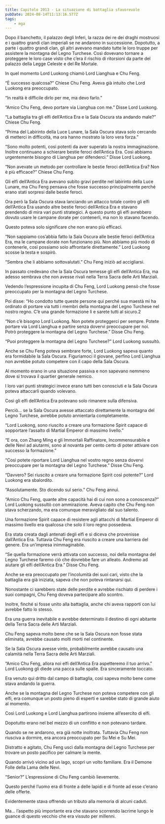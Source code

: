 ```yaml
---
title: Capitolo 2013 - La situazione di battaglia sfavorevole
pubDate: 2024-08-14T11:13:16.577Z
tags:
    - mga
---
```





Dopo il banchetto, il palazzo degli Inferi, la razza dei re dei draghi mostruosi e i quattro grandi clan imperiali se ne andarono in successione. Dopotutto, a parte i quattro grandi clan, gli altri avevano mandato tutte le loro truppe per assistere la montagna del Legno Turchese. Così dovevano tornare a proteggere le loro case visto che c’era il rischio di ritorsioni da parte del palazzo della Legge Celeste e del Re Mortale.


In quel momento Lord Luokong chiamò Lord Lianghua e Chu Feng.


“È successo qualcosa?” Chiese Chu Feng. Aveva già intuito che Lord Luokong era preoccupato.


“In realtà è difficile dirlo per me, ma devo farlo.”


“Amico Chu Feng, devo portare via Lianghua con me.” Disse Lord Luokong.


“La battaglia tra gli elfi dell’Antica Era e la Sala Oscura sta andando male?” Chiese Chu Feng.

“Prima del Labirinto della Luce Lunare, la Sala Oscura stava solo cercando di metterci in difficoltà, ma ora hanno mostrato la loro vera forza.”


“Sono molto potenti, così potenti da aver superato la nostra immaginazione. Inoltre continuano a schierare bestie feroci dell’Antica Era. Così abbiamo urgentemente bisogno di Lianghua per difenderci.” Disse Lord Luokong.


“Non avevate un metodo per controllare le bestie feroci dell’Antica Era? Non è più efficace?” Chiese Chu Feng.


Gli elfi dell’Antica Era avevano subìto gravi perdite nel labirinto della Luce Lunare, ma Chu Feng pensava che fosse successo principalmente perché erano stati sorpresi dalle bestie feroci.


Ora però la Sala Oscura stava lanciando un attacco totale contro gli elfi dell’Antica Era usando altre bestie feroci dell’Antica Era e stavano prendendo di mira vari punti strategici. A questo punto gli elfi avrebbero dovuto usare le campane dorate per contenerli, ma non lo stavano facendo.


Questo poteva solo significare che non erano più efficaci.


“Non sappiamo cos’abbia fatto la Sala Oscura alle bestie feroci dell’Antica Era, ma le campane dorate non funzionano più. Non abbiamo più modo di contenerle, così possiamo solo affrontarle direttamente.” Lord Luokong scosse la testa e sospirò.


“Sembra che li abbiamo sottovalutati.” Chu Feng iniziò ad accigliarsi.

In passato credevano che la Sala Oscura temesse gli elfi dell’Antica Era, ma adesso sembrava che non avesse rivali nella Terra Sacra delle Arti Marziali.

Vedendo l’espressione incupita di Chu Feng, Lord Luokong pensò che fosse preoccupato per la montagna del Legno Turchese.


Poi disse: “Ho condotto tutte queste persone qui perché sua maestà mi ha ordinato di portare via tutti i membri della montagna del Legno Turchese nel nostro regno. C’è una grande formazione lì e sarete tutti al sicuro.2


“Non c’è bisogno Lord Luokong. Non potete proteggerci per sempre. Potete portare via Lord Lianghua e partire senza dovervi preoccupare per noi. Potrò proteggere la montagna del Legno Turchese.” Disse Chu Feng.


“Puoi proteggere la montagna del Legno Turchese?” Lord Luokong sussultò.


Anche se Chu Feng poteva sembrare forte, Lord Luokong sapeva quanto era formidabile la Sala Oscura. Figuriamoci il giovane, perfino Lord Lianghua non avrebbe potuto competere con il capo della Sala Oscura.


Al momento erano in una situazione passiva e non sapevano nemmeno dove si trovava il quartier generale nemico.


I loro vari punti strategici invece erano tutti ben conosciuti e la Sala Oscura poteva attaccarli quando volevano.


Così gli elfi dell’Antica Era potevano solo rimanere sulla difensiva.


Perciò… se la Sala Oscura avesse attaccato direttamente la montagna del Legno Turchese, avrebbe potuto annientarla completamente.

“Lord Luokong, sono riuscito a creare una formazione Spirit capace di sopportare l’assalto di Martial Emperor di massimo livello.”

“E ora, con Zhang Ming e gli Immortali Raffinatore, Incommensurabile e delle Nevi ad aiutarmi, sono al novanta per cento certo di poter attivare con successo la formazione.”


“Così potete riportare Lord Lianghua nel vostro regno senza dovervi preoccupare per la montagna del Legno Turchese.” Disse Chu Feng.

“Davvero? Sei riuscito a creare una formazione Spirit così potente?” Lord Luokong era sbalordito.


“Assolutamente. Sto dicendo sul serio.” Chu Feng annuì.


“Amico Chu Feng, quante altre capacità hai di cui non sono a conoscenza?” Lord Luokong sussultò con ammirazione. Aveva capito che Chu Feng non stava scherzando, ma era comunque meravigliato dal suo talento.


Una formazione Spirit capace di resistere agli attacchi di Martial Emperor di massimo livello era qualcosa che solo il loro regno possedeva.


Era stata creata dagli antenati degli elfi e si diceva che provenisse dall’Antica Era. Tuttavia Chu Feng era riuscito a creare una barriera del genere. Era un’impresa inimmaginabile.

“Se quella formazione verrà attivata con successo, noi della montagna del Legno Turchese faremo ciò che dovrebbe fare un alleato. Andremo ad aiutare gli elfi dell’Antica Era.” Disse Chu Feng.


Anche se era preoccupato per l’incolumità dei suoi cari, visto che la battaglia era già iniziata, sapeva che non poteva rintanarsi qui.


Nonostante ci sarebbero state delle perdite e avrebbe rischiato di perdere i suoi compagni, Chu Feng doveva partecipare allo scontro.


Inoltre, finché si fosse unito alla battaglia, anche chi aveva rapporti con lui avrebbe fatto lo stesso.


Era una guerra inevitabile e avrebbe determinato il destino di ogni abitante della Terra Sacra delle Arti Marziali.


Chu Feng sapeva molto bene che se la Sala Oscura non fosse stata eliminata, avrebbe causato molti morti nel continente.


Se la Sala Oscura avesse vinto, probabilmente avrebbe causato una calamità nella Terra Sacra delle Arti Marziali.

“Amico Chu Feng, allora noi elfi dell’Antica Era aspetteremo il tuo arrivo.” Lord Luokong gli diede una pacca sulle spalle. Era sinceramente toccato.


Era venuto qui dritto dal campo di battaglia, così sapeva molto bene come stava andando la guerra.


Anche se la montagna del Legno Turchese non poteva competere con gli elfi, era comunque un posto pieno di esperti e sarebbe stato di grande aiuto al momento.


Così Lord Luokong e Lord Lianghua partirono insieme all’esercito di elfi.

Dopotutto erano nel bel mezzo di un conflitto e non potevano tardare.


Quando se ne andarono, era già notte inoltrata. Tuttavia Chu Feng non riusciva a dormire, era ancora preoccupato per Su Mei e Su Mei.


Distratto e agitato, Chu Feng uscì dalla montagna del Legno Turchese per trovare un posto pacifico per calmare la mente.


Quando arrivò vicino ad un lago, scoprì un volto familiare. Era il Demone Folle della Lama delle Nevi.

“Senior?” L’espressione di Chu Feng cambiò lievemente.


Questo perché l’uomo era di fronte a delle lapidi e di fronte ad esse c’erano delle offerte.


Evidentemente stava offrendo un tributo alla memoria di alcuni caduti.


Ma… l’aspetto più importante era che stavano scorrendo lacrime lungo le guance di questo vecchio che era vissuto per millenni.

